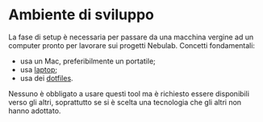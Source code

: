 # Ambiente di sviluppo

La fase di setup è necessaria per passare da una macchina vergine ad un computer pronto per lavorare 
sui progetti Nebulab. Concetti fondamentali:
  
* usa un Mac, preferibilmente un portatile;
* usa [laptop](https://github.com/thoughtbot/laptop);
* usa dei [dotfiles](http://github.com/nebulab/dotfiles).

Nessuno è obbligato a usare questi tool ma è richiesto essere disponibili verso gli altri,
soprattutto se si è scelta una tecnologia che gli altri non hanno adottato.
